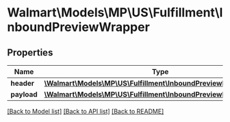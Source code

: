 # Walmart\Models\MP\US\Fulfillment\InboundPreviewWrapper

## Properties

Name | Type | Description | Notes
------------ | ------------- | ------------- | -------------
**header** | [**\Walmart\Models\MP\US\Fulfillment\InboundPreviewRequestHeader**](InboundPreviewRequestHeader.md) |  |
**payload** | [**\Walmart\Models\MP\US\Fulfillment\InboundPreviewRequestPayload**](InboundPreviewRequestPayload.md) |  |


[[Back to Model list]](./) [[Back to API list]](../../../../../README.md#supported-apis) [[Back to README]](../../../../../README.md)
